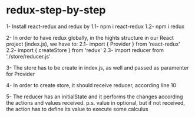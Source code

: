 # redux-step-by-step

1- Install react-redux and redux by
  1.1- npm i react-redux
  1.2- npm i redux

2- In order to have redux globally, in the hights structure in our React project (index.js), we have to:
  2.1- import { Provider } from 'react-redux'
  2.2- import { createStore } from 'redux'
  2.3- import reducer from './store/reducer.js'

3- The store has to be create in index.js, as well and passed as paramenter for Provider

4- In order to create store, it should receive reducer, according line 10

5- The reducer has an initialState and it performs the changes according the actions and values received.
p.s. value in optional, but if not received, the action has to define its value to execute some calculus

